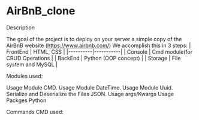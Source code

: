 # AirBnB_clone

Description

The goal of the project is to deploy on your server a simple copy of the AirBnB website (https://www.airbnb.com/)
We accomplish this in 3 steps:
| FrontEnd | HTML, CSS |
|----------|-----------| 
| Console | Cmd module(for CRUD Operations |
| BackEnd | Python (OOP concept) |
| Storage | File system and MySQL |

Modules used:

Usage Module CMD.
Usage Module DateTime.
Usage Module Uuid.
Serialize and Deserialize the Files JSON.
Usage args/Kwargs
Usage Packges Python

Commands CMD used:
